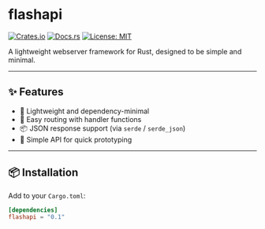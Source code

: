 # flashapi

[![Crates.io](https://img.shields.io/crates/v/flashapi.svg)](https://crates.io/crates/flashapi)
[![Docs.rs](https://docs.rs/flashapi/badge.svg)](https://docs.rs/flashapi)
[![License: MIT](https://img.shields.io/badge/license-MIT-blue.svg)](LICENSE)

A lightweight webserver framework for Rust, designed to be simple and minimal.

---

## ✨ Features

- 🚀 Lightweight and dependency-minimal
- 🔧 Easy routing with handler functions
- 📦 JSON response support (via `serde` / `serde_json`)
- 🧩 Simple API for quick prototyping

---

## 📦 Installation

Add to your `Cargo.toml`:

```toml
[dependencies]
flashapi = "0.1"
